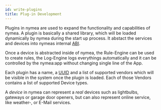 ```yaml
---
id: write-plugins
title: Plug-in Development
---
```


Plugins in nymea are used to expand the functionality and capabilities of nymea. A plugin is basically a shared library, which will be loaded dynamically by nymea during the start up process. It abstact the services and devices into nymeas internal [ABI](https://en.wikipedia.org/wiki/Application_binary_interface). 

Once a device is abstracted inside of nymea, the Rule-Engine can be used to create rules, the Log-Engine logs everythings automatically and it can be controlled by the nymea:app without changing single line of the App. 

Each plugin has a name, a [UUID](https://en.wikipedia.org/wiki/Universally_unique_identifier) and a list of supported vendors which will be visible in the system once the plugin is loaded. Each of those Vendors contains a list of supported Device types.

A _device_ in nymea can represent a _real_ devices such as lightbulbs, gateways or garage door openers, but can also represent online service, like weather-, or E-Mail services.

